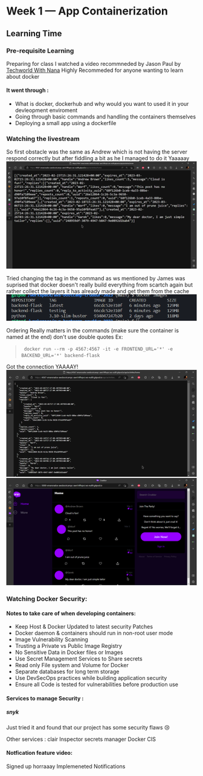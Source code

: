 # Week 1 — App Containerization

## Learning Time 

### Pre-requisite Learning
Preparing for class I watched a video recommneded by Jason Paul by [Techworld With Nana](https://youtu.be/pg19Z8LL06w)
Highly Recommeded for anyone wanting to learn about docker 
#### It went through :
 * What is docker, dockerhub and why would you want to used it in your devleopment enviroment
 * Going through basic commands and handling the containers themselves
 * Deploying a small app using a dockerfile 

### Watching the livestream 

So first obstacle was the same as Andrew which is not having the server respond correctly but after fiddling a bit as he I managed to do it Yaaaaay
![](assets/week1/livestrream_flask_run.png)

Tried changing the tag in the command as ws mentioned by James was suprised that docker doesn't really build everything from scartch again but rather collect the layers it has already made and get them from the cache
![](assets/week1/changing_tags.png)

Ordering Really matters in the commands (make sure the container is named at the end)
don't use double quotes
Ex:
>``` docker run --rm -p 4567:4567 -it -e FRONTEND_URL='*' -e BACKEND_URL='*' backend-flask```
 
Got the connection YAAAAY! 
![](assets/week1/running_the_livestream_container.png)
![](assets/week1/cruddur_live.png)

### Watching Docker Security:
#### Notes to take care of when developing containers:
* Keep Host & Docker Updated to latest security Patches
* Docker daemon & containers should run in non-root user mode
* Image Vulnerability Scanning
* Trusting a Private vs Public Image Registry
* No Sensitive Data in Docker files or Images
* Use Secret Management Services to Share secrets
* Read only File system and Volume for Docker
* Separate databases for long term storage
* Use DevSecOps practices while building application security
* Ensure all Code is tested for vulnerabilities before production use 

#### Services to manage Security :
##### snyk
Just tried it and found that our project has some security flaws :cry:
[](assets/week1/snyk_sec_check.png)

Other services : clair Inspector secrets manager Docker CIS

#### Notfication feature video:
Signed up horraaay 
[](assets/week1/cruddur_sign_up.png)
Implemeneted Notifications
[](assets/week1/implemented_notifications.png)